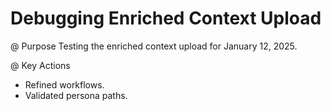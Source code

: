 # Debugging Enriched Context Upload

@ Purpose
Testing the enriched context upload for January 12, 2025.

@ Key Actions
- Refined workflows.
- Validated persona paths.
